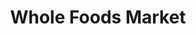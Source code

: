 ---
title: "Whole Foods Market"
url: /vancouver/whole-foods-market-robson-street/
shop: supermarket
---